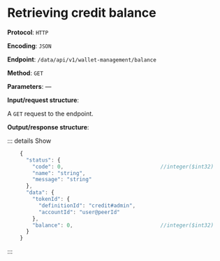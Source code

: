 # Retrieving credit balance

**Protocol**: `HTTP`

**Encoding**: `JSON`

**Endpoint**: `/data/api/v1/wallet-management/balance`

**Method**: `GET`

**Parameters**: —

**Input/request structure**:

A `GET` request to the endpoint.

**Output/response structure**:

::: details Show

```jsx
    {
      "status": {
        "code": 0,                               //integer($int32)
        "name": "string",
        "message": "string"
      },
      "data": {
        "tokenId": {
          "definitionId": "credit#admin",
          "accountId": "user@peerId"
        },
        "balance": 0,                            //integer($int32)
      }
    }
```
:::
